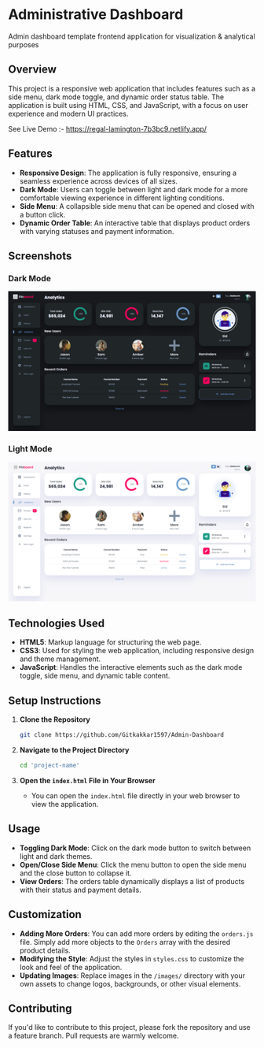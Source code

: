 # Administrative Dashboard

Admin dashboard template frontend application for visualization & analytical purposes

## Overview

This project is a responsive web application that includes features such as a side menu, dark mode toggle, and dynamic order status table. The application is built using HTML, CSS, and JavaScript, with a focus on user experience and modern UI practices.

See Live Demo :- https://regal-lamington-7b3bc9.netlify.app/

## Features

- **Responsive Design**: The application is fully responsive, ensuring a seamless experience across devices of all sizes.
- **Dark Mode**: Users can toggle between light and dark mode for a more comfortable viewing experience in different lighting conditions.
- **Side Menu**: A collapsible side menu that can be opened and closed with a button click.
- **Dynamic Order Table**: An interactive table that displays product orders with varying statuses and payment information.

## Screenshots

### Dark Mode
![Dark Mode](Screenshots_workflow/Dark_mode.png)

### Light Mode
![Light Mode](Screenshots_workflow/Light_mode.png)

## Technologies Used

- **HTML5**: Markup language for structuring the web page.
- **CSS3**: Used for styling the web application, including responsive design and theme management.
- **JavaScript**: Handles the interactive elements such as the dark mode toggle, side menu, and dynamic table content.

## Setup Instructions

1. **Clone the Repository**
   ```bash
   git clone https://github.com/Gitkakkar1597/Admin-Dashboard
   ```

2. **Navigate to the Project Directory**
   ```bash
   cd 'project-name'
   ```

3. **Open the `index.html` File in Your Browser**
   - You can open the `index.html` file directly in your web browser to view the application.

## Usage

- **Toggling Dark Mode**: Click on the dark mode button to switch between light and dark themes.
- **Open/Close Side Menu**: Click the menu button to open the side menu and the close button to collapse it.
- **View Orders**: The orders table dynamically displays a list of products with their status and payment details.

## Customization

- **Adding More Orders**: You can add more orders by editing the `orders.js` file. Simply add more objects to the `Orders` array with the desired product details.
- **Modifying the Style**: Adjust the styles in `styles.css` to customize the look and feel of the application.
- **Updating Images**: Replace images in the `/images/` directory with your own assets to change logos, backgrounds, or other visual elements.

## Contributing

If you'd like to contribute to this project, please fork the repository and use a feature branch. Pull requests are warmly welcome.

